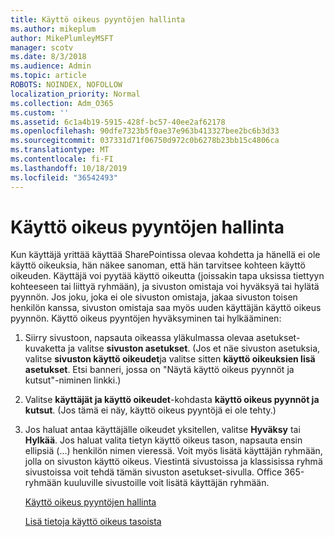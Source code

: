 ```yaml
---
title: Käyttö oikeus pyyntöjen hallinta
ms.author: mikeplum
author: MikePlumleyMSFT
manager: scotv
ms.date: 8/3/2018
ms.audience: Admin
ms.topic: article
ROBOTS: NOINDEX, NOFOLLOW
localization_priority: Normal
ms.collection: Adm_O365
ms.custom: ''
ms.assetid: 6c1a4b19-5915-428f-bc57-40ee2af62178
ms.openlocfilehash: 90dfe7323b5f0ae37e963b413327bee2bc6b3d33
ms.sourcegitcommit: 037331d71f06750d972c0b6278b23bb15c4806ca
ms.translationtype: MT
ms.contentlocale: fi-FI
ms.lasthandoff: 10/18/2019
ms.locfileid: "36542493"
---
```

# <a name="manage-access-requests"></a>Käyttö oikeus pyyntöjen hallinta

Kun käyttäjä yrittää käyttää SharePointissa olevaa kohdetta ja hänellä ei ole käyttö oikeuksia, hän näkee sanoman, että hän tarvitsee kohteen käyttö oikeuden. Käyttäjä voi pyytää käyttö oikeutta (joissakin tapa uksissa tiettyyn kohteeseen tai liittyä ryhmään), ja sivuston omistaja voi hyväksyä tai hylätä pyynnön. Jos joku, joka ei ole sivuston omistaja, jakaa sivuston toisen henkilön kanssa, sivuston omistaja saa myös uuden käyttäjän käyttö oikeus pyynnön. Käyttö oikeus pyyntöjen hyväksyminen tai hylkääminen:
  
1. Siirry sivustoon, napsauta oikeassa yläkulmassa olevaa asetukset-kuvaketta ja valitse **sivuston asetukset**. (Jos et näe sivuston asetuksia, valitse **sivuston käyttö oikeudet**ja valitse sitten **käyttö oikeuksien lisä asetukset**. Etsi banneri, jossa on "Näytä käyttö oikeus pyynnöt ja kutsut"-niminen linkki.)
    
2. Valitse **käyttäjät ja käyttö oikeudet**-kohdasta **käyttö oikeus pyynnöt ja kutsut**. (Jos tämä ei näy, käyttö oikeus pyyntöjä ei ole tehty.)
    
3. Jos haluat antaa käyttäjälle oikeudet yksitellen, valitse **Hyväksy** tai **Hylkää**. Jos haluat valita tietyn käyttö oikeus tason, napsauta ensin ellipsiä (...) henkilön nimen vieressä. Voit myös lisätä käyttäjän ryhmään, jolla on sivuston käyttö oikeus. Viestintä sivustoissa ja klassisissa ryhmä sivustoissa voit tehdä tämän sivuston asetukset-sivulla. Office 365-ryhmään kuuluville sivustoille voit lisätä käyttäjän ryhmään.
    
    [Käyttö oikeus pyyntöjen hallinta](https://go.microsoft.com/fwlink/?linkid=2008747)
    
    [Lisä tietoja käyttö oikeus tasoista](https://go.microsoft.com/fwlink/?linkid=867071)
    

